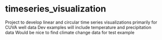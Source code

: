 # timeseries_visualization
Project to develop linear and circular time series visualizations primarily for CUVA well data
Dev examples will include temperature and precipitation data
Would be nice to find climate change data for test example


